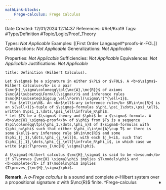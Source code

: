 ```yaml
---
mathLink-blocks:
    Frege-calculus: Frege Calculus
---
```


<div class="topSpace"></div>

Date Created: 12/01/2024 12:14:37
References: #Ref/Kra19
Tags: #Type/Definition #Topic/Logic/Proof_Theory

Types: <i>Not Applicable</i>
Examples: [[First Order Language#^proofs-in-FOL]]
Constructions: <i>Not Applicable</i>
Generalizations: <i>Not Applicable</i>

Properties: <i>Not Applicable</i>
Sufficiencies: <i>Not Applicable</i>
Equivalences: <i>Not Applicable</i>
Justifications: <i>Not Applicable</i>

``` ad-Definition
title: Definition (Hilbert Calculus).

Let $\sigma$ be a signature in either $\PL$ or $\FOL$. A <b>$\sigma$-Hilbert calculus</b> is a pair $\mc{H}_\sigma\coloneqq\tpl{\mc{A},\mc{R}}$ of axioms $\mc{A}\subseteq\Form\l(\sigma\r)$ and inference rules $\mc{R}\subseteq\bigcup_\ell\Form\l(\sigma\r)^{\ell+1}$.
* Fix $\ell\in\N$. An <b>$\ell$-ary inference rule</b> $R\in\mc{R}$ is an $(\ell+1)$-tuple of $\sigma$-formulas $\phi,\psi_1\dots,\psi_\ell$, written $\psi_1,\dots,\psi_\ell\infrule_R\phi$.
* Let $T$ be a $\sigma$-theory and $\phi$ be a $\sigma$-formula. A <b>$\mc{H}_\sigma$-proof</b> of $\phi$ from $T$ is a sequence $\pi\coloneqq\tpl{\phi_1,\dots,\phi_n}$ of $\sigma$-formulas with $\phi_n=\phi$ such that either $\phi_i\in\mc{A}\cup T$ or there is some $\ell$-ary inference rule $R\in\mc{R}$ and some $\phi_{j_1},\dots,\phi_{j_\ell}$, with each $j_k<i$, such that $\phi_{j_1},\dots,\phi_{j_\ell}\infrule_R\phi_i$, in which case we write $\pi:T\proves_{\mc{H}_\sigma}\phi$.

A $\sigma$-Hilbert calculus $\mc{H}_\sigma$ is said to be <b>sound</b> if $T\proves_{\mc{H}_\sigma}\phi$ implies $T\models\phi$ and <b>complete</b> if $T\models\phi$ implies $T\proves_{\mc{H}_\sigma}\phi$.

```

<b>Remark.</b> A <i>$\sigma$-Frege calculus</i> is a sound and complete $\sigma$-Hilbert system over a propositional signature $\sigma$ with $\mc{R}$ finite.<span style="float:right;">$\blacklozenge$</span> ^Frege-calculus
